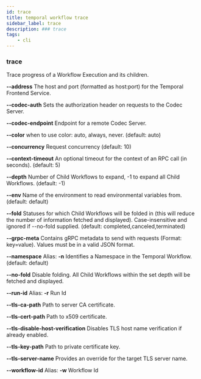 ```yaml
---
id: trace
title: temporal workflow trace
sidebar_label: trace
description: ### trace
tags:
	- cli
---
```


### trace

Trace progress of a Workflow Execution and its children.

**--address**
The host and port (formatted as host:port) for the Temporal Frontend Service.

**--codec-auth**
Sets the authorization header on requests to the Codec Server.

**--codec-endpoint**
Endpoint for a remote Codec Server.

**--color**
when to use color: auto, always, never. (default: auto)

**--concurrency**
Request concurrency (default: 10)

**--context-timeout**
An optional timeout for the context of an RPC call (in seconds). (default: 5)

**--depth**
Number of Child Workflows to expand, -1 to expand all Child Workflows. (default: -1)

**--env**
Name of the environment to read environmental variables from. (default: default)

**--fold**
Statuses for which Child Workflows will be folded in (this will reduce the number of information fetched and displayed). Case-insensitive and ignored if --no-fold supplied. (default: completed,canceled,terminated)

**--grpc-meta**
Contains gRPC metadata to send with requests (Format: key=value). Values must be in a valid JSON format.

**--namespace**
Alias: **-n**
Identifies a Namespace in the Temporal Workflow. (default: default)

**--no-fold**
Disable folding. All Child Workflows within the set depth will be fetched and displayed.

**--run-id**
Alias: **-r**
Run Id

**--tls-ca-path**
Path to server CA certificate.

**--tls-cert-path**
Path to x509 certificate.

**--tls-disable-host-verification**
Disables TLS host name verification if already enabled.

**--tls-key-path**
Path to private certificate key.

**--tls-server-name**
Provides an override for the target TLS server name.

**--workflow-id**
Alias: **-w**
Workflow Id

